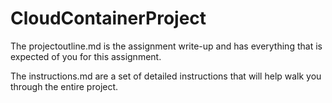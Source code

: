 # CloudContainerProject

The projectoutline.md is the assignment write-up and has everything that is expected of you for this assignment.

The instructions.md are a set of detailed instructions that will help walk you through the entire project.

